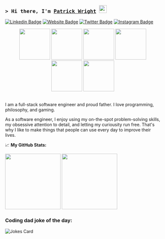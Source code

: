 ### <samp>&gt; Hi there, I'm <a href="#" target="_blank">Patrick Wright</a> <img src="https://media.giphy.com/media/hvRJCLFzcasrR4ia7z/giphy.gif" width="25"> </samp>

[![Linkedin Badge](https://img.shields.io/badge/-LinkedIn-0e76a8?style=flat-square&logo=Linkedin&logoColor=white)](https://linkedin.com/in/wright-patrick)
[![Website Badge](https://img.shields.io/badge/Website-3b5998?style=flat-square&logo=google-chrome&logoColor=white)](#)
[![Twitter Badge](https://img.shields.io/badge/-Twitter-00acee?style=flat-square&logo=Twitter&logoColor=white)](https://twitter.com/patrickdane_)
[![Instagram Badge](https://img.shields.io/badge/-Instagram-e4405f?style=flat-square&logo=Instagram&logoColor=white)](https://instagram.com/patrickdane/)

<p align="center">
<img src="https://media3.giphy.com/media/ln7z2eWriiQAllfVcn/200w.webp" width="100">
<img src="https://i.giphy.com/media/LMt9638dO8dftAjtco/200.webp" width="100">
<img src="https://i.giphy.com/media/eNAsjO55tPbgaor7ma/200w.webp" width="100">
<img src="https://media3.giphy.com/media/kdFc8fubgS31b8DsVu/giphy.webp" width="100">
<img src="https://i.giphy.com/media/KzJkzjggfGN5Py6nkT/200.webp" width="100">
<img src="https://i.giphy.com/media/IdyAQJVN2kVPNUrojM/200.webp" width="100"><br><br>
</p>

I am a full-stack software engineer and proud father. I love programming, philosophy, and gaming.

As a software engineer, I enjoy using my on-the-spot problem-solving skills, my obsessive attention to detail, and letting my curiousity run free. That's why I like to make things that people can use every day to improve their lives.


📈 **My GitHub Stats:**

<p>
  <img height="180em" src="https://github-readme-stats-ochre-nine-91.vercel.app/api?username=wrightpatrick&show_icons=true&hide_border=true&&count_private=true&include_all_commits=true" />
  <img height="180em" src="https://github-readme-stats-ochre-nine-91.vercel.app/api/top-langs/?username=wrightpatrick&exclude_repo=KNN-Image-Classification&show_icons=true&hide_border=true&layout=compact&langs_count=8"/>
</p>

### Coding dad joke of the day:
![Jokes Card](https://readme-jokes.vercel.app/api?theme=synthwave)

